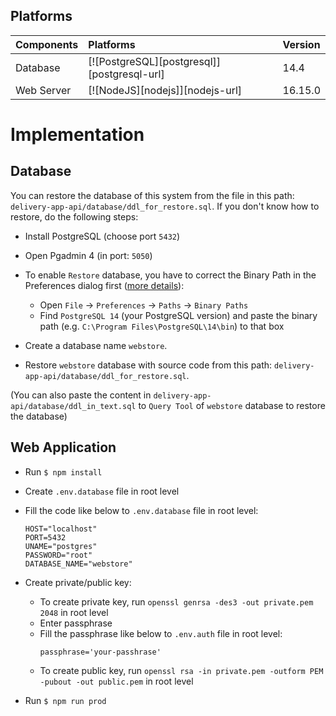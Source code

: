 ## Platforms

|Components |Platforms | Version |
| :---      |   :---            | :---            |
|Database|[![PostgreSQL][postgresql]][postgresql-url]| 14.4 |
|Web Server| [![NodeJS][nodejs]][nodejs-url]| 16.15.0 |

# Implementation

## Database

You can restore the database of this system from the file in this path: `delivery-app-api/database/ddl_for_restore.sql`. If you don't know how to restore, do the following steps:

- Install PostgreSQL (choose port `5432`)
- Open Pgadmin 4 (in port: `5050`)
- To enable `Restore` database, you have to correct the Binary Path in the Preferences dialog first ([more details](https://dba.stackexchange.com/questions/149169/binary-path-in-the-pgadmin-preferences)):
    - Open `File` &#8594; `Preferences` &#8594;  `Paths` &#8594; `Binary Paths`
    - Find `PostgreSQL 14` (your PostgreSQL version) and paste the binary path (e.g. `C:\Program Files\PostgreSQL\14\bin`) to that box 

- Create a database name `webstore`.

- Restore `webstore` database with source code from this path: `delivery-app-api/database/ddl_for_restore.sql`.

(You can also paste the content in `delivery-app-api/database/ddl_in_text.sql` to `Query Tool` of `webstore` database to restore the database)
## Web Application

- Run `$ npm install`
- Create `.env.database` file in root level

- Fill the code like below to `.env.database` file in root level:
    ```
    HOST="localhost"
    PORT=5432
    UNAME="postgres"
    PASSWORD="root"
    DATABASE_NAME="webstore"
    ```
- Create private/public key:
    - To create private key, run `openssl genrsa -des3 -out private.pem 2048` in root level
    - Enter passphrase
    - Fill the passphrase like below to `.env.auth` file in root level:  
        ```
        passphrase='your-passhrase'
        ```
    - To create public key, run `openssl rsa -in private.pem -outform PEM -pubout -out public.pem` in root level


- Run `$ npm run prod`
